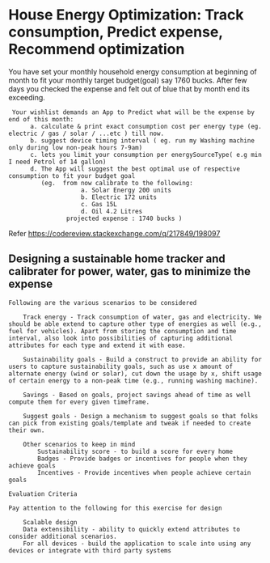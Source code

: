 # House Energy Optimization: Track consumption, Predict expense, Recommend optimization

You have set your monthly household energy consumption at beginning of month to fit your monthly target budget(goal) say 1760 bucks. After few days you checked the expense and felt out of blue that by month end its exceeding. 
     
     Your wishlist demands an App to Predict what will be the expense by end of this month:  
          a. calculate & print exact consumption cost per energy type (eg.  electric / gas / solar / ...etc ) till now.
          b. suggest device timing interval ( eg. run my Washing machine only during low non-peak hours 7-9am)
          c. lets you limit your consumption per energySourceType( e.g min I need Petrol of 14 gallon)
          d. The App will suggest the best optimal use of respective consumption to fit your budget goal
             (eg.  from now calibrate to the following:
                        a. Solar Energy 200 units
                        b. Electric 172 units
                        c. Gas 15L
                        d. Oil 4.2 Litres
                    projected expense : 1740 bucks )
                    
 Refer https://codereview.stackexchange.com/q/217849/198097
 

## Designing a sustainable home tracker and calibrater for power, water, gas to minimize the expense

    Following are the various scenarios to be considered

        Track energy - Track consumption of water, gas and electricity. We should be able extend to capture other type of energies as well (e.g., fuel for vehicles). Apart from storing the consumption and time interval, also look into possibilities of capturing additional attributes for each type and extend it with ease.

        Sustainability goals - Build a construct to provide an ability for users to capture sustainability goals, such as use x amount of alternate energy (wind or solar), cut down the usage by x, shift usage of certain energy to a non-peak time (e.g., running washing machine).

        Savings - Based on goals, project savings ahead of time as well compute them for every given timeframe.

        Suggest goals - Design a mechanism to suggest goals so that folks can pick from existing goals/template and tweak if needed to create their own.

        Other scenarios to keep in mind
            Sustainability score - to build a score for every home
            Badges - Provide badges or incentives for people when they achieve goals
            Incentives - Provide incentives when people achieve certain goals

    Evaluation Criteria

    Pay attention to the following for this exercise for design

        Scalable design
        Data extensibility - ability to quickly extend attributes to consider additional scenarios.
        For all devices - build the application to scale into using any devices or integrate with third party systems


